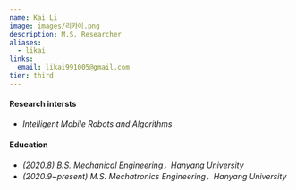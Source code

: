 ```yaml
---
name: Kai Li
image: images/리카이.png
description: M.S. Researcher
aliases:
  - likai
links:
  email: likai991005@gmail.com
tier: third
---
```


#### **Research intersts** 
- *Intelligent Mobile Robots and Algorithms*

#### **Education**
- *(2020.8)  B.S. Mechanical Engineering，Hanyang University*
- *(2020.9~present)  M.S. Mechatronics Engineering，Hanyang University*
